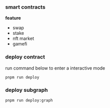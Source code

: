 ### smart contracts 

**feature**

- swap
- stake
- nft market
- gamefi

### deploy contract

run command below to enter a interactive mode

`pnpm run deploy`

### deploy subgraph

`pnpm run deploy:graph`
